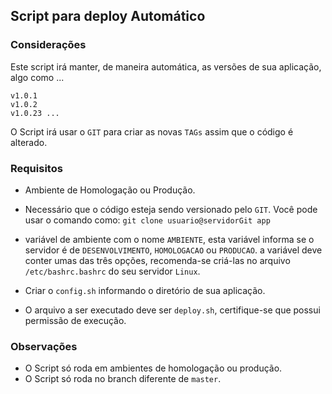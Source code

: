 ## Script para deploy Automático

### Considerações
Este script irá manter, de maneira automática, as versões de sua aplicação, algo como ...
```
v1.0.1
v1.0.2
v1.0.23 ...
```

O Script irá usar o `GIT` para criar as novas `TAGs` assim que o código é alterado.

### Requisitos
* Ambiente de Homologação ou Produção.

* Necessário que o código esteja sendo versionado pelo `GIT`. 
Você pode usar o comando como:
`git clone usuario@servidorGit app`

* variável de ambiente com o nome `AMBIENTE`, esta variável informa se o servidor é de `DESENVOLVIMENTO`, `HOMOLOGACAO` ou `PRODUCAO`. a variável deve conter umas das três opções, recomenda-se criá-las no arquivo `/etc/bashrc.bashrc` do seu servidor `Linux`.

* Criar o `config.sh` informando o diretório de sua aplicação.

* O arquivo a ser executado deve ser `deploy.sh`, certifique-se que possui permissão de execução.

### Observações
* O Script só roda em ambientes de homologação ou produção.
* O Script só roda no branch diferente de `master`.
